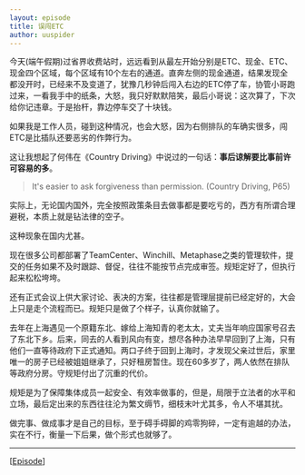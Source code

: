 ```yaml
---
layout: episode
title: 误闯ETC
author: uuspider
---
```

今天(端午假期)过省界收费站时，远远看到从最左开始分别是ETC、现金、ETC、现金四个区域，每个区域有10个左右的通道。直奔左侧的现金通道，结果发现全都没开时，已经来不及变道了，犹豫几秒钟后闯入右边的ETC停了车，协管小哥跑过来，一看我手中的纸条，大怒，我只好默默陪笑，最后小哥说：这次算了，下次给你记违章。于是抬杆，靠边停车交了十块钱。

如果我是工作人员，碰到这种情况，也会大怒，因为右侧排队的车确实很多，闯ETC是比插队还要恶劣的作弊行为。

这让我想起了何伟在《Country Driving》中说过的一句话：**事后谅解要比事前许可容易的多**。

>It's easier to ask forgiveness than permission. (Country Driving, P65)

实际上，无论国内国外，完全按照政策条目去做事都是要吃亏的，西方有所谓合理避税，本质上就是钻法律的空子。

这种现象在国内尤甚。

现在很多公司都部署了TeamCenter、Winchill、Metaphase之类的管理软件，提交的任务如果不及时跟踪、督促，往往不能按节点完成审签。规矩定好了，但执行起来松松垮垮。

还有正式会议上供大家讨论、表决的方案，往往都是管理层提前已经定好的，大会上只是走个流程而已。规矩只是做了个样子，认真你就输了。

去年在上海遇见一个原籍东北、嫁给上海知青的老太太，丈夫当年响应国家号召去了东北下乡。后来，同去的人看到风向有变，想尽各种办法早早回到了上海，只有他们一直等待政府下正式通知。两口子终于回到上海时，才发现父亲过世后，家里唯一的房子已经被姐姐继承了，只好租房暂住。现在60多岁了，两人依然在排队等政府分房。守规矩付出了沉重的代价。

规矩是为了保障集体成员一起安全、有效率做事的，但是，局限于立法者的水平和立场，最后定出来的东西往往沦为繁文缛节，细枝末叶尤其多，令人不堪其扰。

做完事、做成事才是自己的目标，至于碍手碍脚的鸡零狗碎，一定有逾越的办法，实在不行，衡量一下后果，做个形式也就够了。

***

[[Episode][episode]]

[episode]:http://about.uuspider.com/2019/06/02/episodeindex.html
